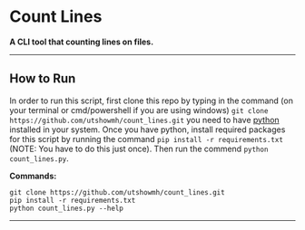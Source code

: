 # Count Lines

**A CLI tool that counting lines on files.**

---

## How to Run

In order to  run this script, first clone this repo by typing in the command (on your terminal or cmd/powershell if you are using windows) `git clone https://github.com/utshowmh/count_lines.git` you need to have [python](https://www.python.org/) installed in your system. Once you have python, install required packages for this script by running the command `pip install -r requirements.txt` (NOTE: You have to do this just once). Then run the commend `python count_lines.py`.

**Commands:**

```shell
git clone https://github.com/utshowmh/count_lines.git
pip install -r requirements.txt
python count_lines.py --help
```

---
